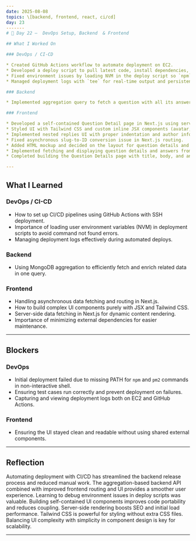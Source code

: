 ```yaml
---
date: 2025-08-08
topics: \[backend, frontend, react, ci/cd]
day: 23
-------
# 📘 Day 22 –  DevOps Setup, Backend  & Frontend 

## What I Worked On

### DevOps / CI-CD

* Created GitHub Actions workflow to automate deployment on EC2.
* Developed a deploy script to pull latest code, install dependencies, run tests, and reload app using PM2.
* Fixed environment issues by loading NVM in the deploy script so `npm` and `pm2` commands work properly.
* Managed deployment logs with `tee` for real-time output and persistent logging.

### Backend

* Implemented aggregation query to fetch a question with all its answers, including likes, `isLiked`, and `isOwner` flags for each answer.

### Frontend

* Developed a self-contained Question Detail page in Next.js using server-side rendering.
* Styled UI with Tailwind CSS and custom inline JSX components (avatar, badges, buttons).
* Implemented nested replies UI with proper indentation and author info.
* Fixed asynchronous slug-to-ID conversion issue in Next.js routing.
* Added HTML mockup and decided on the layout for question details and answers section.
* Implemented fetching and displaying question details and answers from the backend API.
* Completed building the Question Details page with title, body, and answers displayed in a flat list.

---
```


## What I Learned

### DevOps / CI-CD

* How to set up CI/CD pipelines using GitHub Actions with SSH deployment.
* Importance of loading user environment variables (NVM) in deployment scripts to avoid command not found errors.
* Managing deployment logs effectively during automated deploys.

### Backend

* Using MongoDB aggregation to efficiently fetch and enrich related data in one query.

### Frontend

* Handling asynchronous data fetching and routing in Next.js.
* How to build complex UI components purely with JSX and Tailwind CSS.
* Server-side data fetching in Next.js for dynamic content rendering.
* Importance of minimizing external dependencies for easier maintenance.

---

## Blockers

### DevOps

* Initial deployment failed due to missing PATH for `npm` and `pm2` commands in non-interactive shell.
* Ensuring test cases run correctly and prevent deployment on failures.
* Capturing and viewing deployment logs both on EC2 and GitHub Actions.

### Frontend

* Ensuring the UI stayed clean and readable without using shared external components.

---

## Reflection

Automating deployment with CI/CD has streamlined the backend release process and reduced manual work. The aggregation-based backend API combined with improved frontend routing and UI provides a smoother user experience. Learning to debug environment issues in deploy scripts was valuable. Building self-contained UI components improves code portability and reduces coupling. Server-side rendering boosts SEO and initial load performance. Tailwind CSS is powerful for styling without extra CSS files. Balancing UI complexity with simplicity in component design is key for scalability.

---
